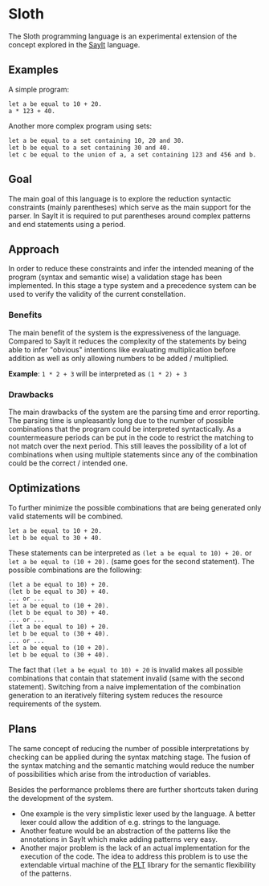# Sloth

The Sloth programming language is an experimental extension of the concept explored in the
[SayIt](https://github.com/controlflowgraph/SayIt) language.

## Examples

A simple program:

```
let a be equal to 10 + 20.
a * 123 + 40.
```

Another more complex program using sets:
```
let a be equal to a set containing 10, 20 and 30.
let b be equal to a set containing 30 and 40.
let c be equal to the union of a, a set containing 123 and 456 and b.
```

## Goal

The main goal of this language is to explore the reduction syntactic constraints (mainly parentheses)
which serve as the main support for the parser. In SayIt it is required to put parentheses around
complex patterns and end statements using a period.

## Approach

In order to reduce these constraints and infer the intended meaning of the program (syntax and semantic wise)
a validation stage has been implemented. In this stage a type system and a precedence system can be used to verify
the validity of the current constellation.

### Benefits

The main benefit of the system is the expressiveness of the language. Compared to SayIt it reduces the complexity
of the statements by being able to infer "obvious" intentions like evaluating multiplication before addition as well as
only allowing numbers to be added / multiplied.

**Example**: `1 * 2 + 3` will be interpreted as `(1 * 2) + 3`

### Drawbacks

The main drawbacks of the system are the parsing time and error reporting.
The parsing time is unpleasantly long due to the number of possible combinations that the program could be interpreted
syntactically. As a countermeasure periods can be put in the code to restrict the matching to not match
over the next period. This still leaves the possibility of a lot of combinations when using multiple statements since
any of the combination could be the correct / intended one.

## Optimizations
To further minimize the possible combinations that are being generated only valid statements will be combined.

```
let a be equal to 10 + 20.
let b be equal to 30 + 40.
```

These statements can be interpreted as `(let a be equal to 10) + 20.` or `let a be equal to (10 + 20).`
(same goes for the second statement).
The possible combinations are the following:

```
(let a be equal to 10) + 20.
(let b be equal to 30) + 40.
... or ...
let a be equal to (10 + 20).
(let b be equal to 30) + 40.
... or ...
(let a be equal to 10) + 20.
let b be equal to (30 + 40).
... or ...
let a be equal to (10 + 20).
let b be equal to (30 + 40).
```

The fact that `(let a be equal to 10) + 20` is invalid makes all possible combinations that contain that
statement invalid (same with the second statement).
Switching from a naive implementation of the combination generation to an iteratively filtering system reduces the
resource requirements of the system.

## Plans
The same concept of reducing the number of possible interpretations by checking can be applied during
the syntax matching stage. The fusion of the syntax matching and the semantic matching would reduce the number of
possibilities which arise from the introduction of variables.

Besides the performance problems there are further shortcuts taken during the development of the system.

* One example is the very simplistic lexer used by the language. A better lexer could allow the addition of e.g. strings
  to the language.
* Another feature would be an abstraction of the patterns like the annotations in SayIt which make
  adding patterns very easy.
* Another major problem is the lack of an actual implementation for the execution of the code. The idea to address this
  problem is to use the extendable virtual machine of
  the [PLT](https://github.com/controlflowgraph/ProgrammingLanguageToolkit)
  library for the semantic flexibility of the patterns.